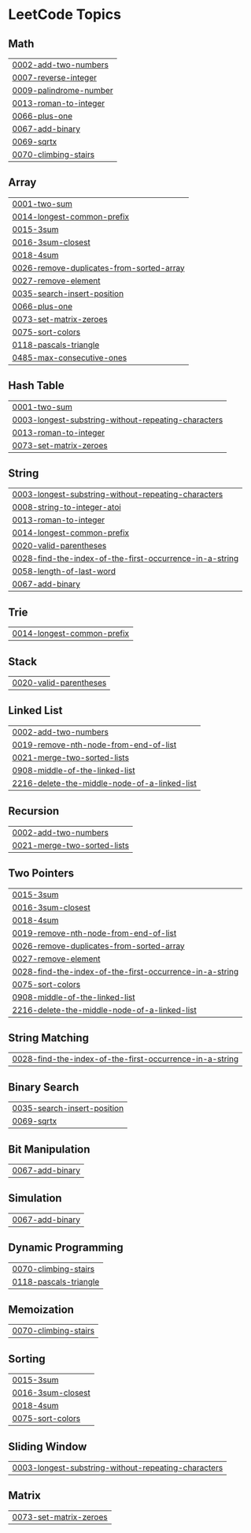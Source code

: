 <!---LeetCode Topics Start-->
# LeetCode Topics
## Math
|  |
| ------- |
| [0002-add-two-numbers](https://github.com/Akhil-vk18/leetcode_Hackerearth/tree/master/0002-add-two-numbers) |
| [0007-reverse-integer](https://github.com/Akhil-vk18/leetcode_Hackerearth/tree/master/0007-reverse-integer) |
| [0009-palindrome-number](https://github.com/Akhil-vk18/leetcode_Hackerearth/tree/master/0009-palindrome-number) |
| [0013-roman-to-integer](https://github.com/Akhil-vk18/leetcode_Hackerearth/tree/master/0013-roman-to-integer) |
| [0066-plus-one](https://github.com/Akhil-vk18/leetcode_Hackerearth/tree/master/0066-plus-one) |
| [0067-add-binary](https://github.com/Akhil-vk18/leetcode_Hackerearth/tree/master/0067-add-binary) |
| [0069-sqrtx](https://github.com/Akhil-vk18/leetcode_Hackerearth/tree/master/0069-sqrtx) |
| [0070-climbing-stairs](https://github.com/Akhil-vk18/leetcode_Hackerearth/tree/master/0070-climbing-stairs) |
## Array
|  |
| ------- |
| [0001-two-sum](https://github.com/Akhil-vk18/leetcode_Hackerearth/tree/master/0001-two-sum) |
| [0014-longest-common-prefix](https://github.com/Akhil-vk18/leetcode_Hackerearth/tree/master/0014-longest-common-prefix) |
| [0015-3sum](https://github.com/Akhil-vk18/leetcode_Hackerearth/tree/master/0015-3sum) |
| [0016-3sum-closest](https://github.com/Akhil-vk18/leetcode_Hackerearth/tree/master/0016-3sum-closest) |
| [0018-4sum](https://github.com/Akhil-vk18/leetcode_Hackerearth/tree/master/0018-4sum) |
| [0026-remove-duplicates-from-sorted-array](https://github.com/Akhil-vk18/leetcode_Hackerearth/tree/master/0026-remove-duplicates-from-sorted-array) |
| [0027-remove-element](https://github.com/Akhil-vk18/leetcode_Hackerearth/tree/master/0027-remove-element) |
| [0035-search-insert-position](https://github.com/Akhil-vk18/leetcode_Hackerearth/tree/master/0035-search-insert-position) |
| [0066-plus-one](https://github.com/Akhil-vk18/leetcode_Hackerearth/tree/master/0066-plus-one) |
| [0073-set-matrix-zeroes](https://github.com/Akhil-vk18/leetcode_Hackerearth/tree/master/0073-set-matrix-zeroes) |
| [0075-sort-colors](https://github.com/Akhil-vk18/leetcode_Hackerearth/tree/master/0075-sort-colors) |
| [0118-pascals-triangle](https://github.com/Akhil-vk18/leetcode_Hackerearth/tree/master/0118-pascals-triangle) |
| [0485-max-consecutive-ones](https://github.com/Akhil-vk18/leetcode_Hackerearth/tree/master/0485-max-consecutive-ones) |
## Hash Table
|  |
| ------- |
| [0001-two-sum](https://github.com/Akhil-vk18/leetcode_Hackerearth/tree/master/0001-two-sum) |
| [0003-longest-substring-without-repeating-characters](https://github.com/Akhil-vk18/leetcode_Hackerearth/tree/master/0003-longest-substring-without-repeating-characters) |
| [0013-roman-to-integer](https://github.com/Akhil-vk18/leetcode_Hackerearth/tree/master/0013-roman-to-integer) |
| [0073-set-matrix-zeroes](https://github.com/Akhil-vk18/leetcode_Hackerearth/tree/master/0073-set-matrix-zeroes) |
## String
|  |
| ------- |
| [0003-longest-substring-without-repeating-characters](https://github.com/Akhil-vk18/leetcode_Hackerearth/tree/master/0003-longest-substring-without-repeating-characters) |
| [0008-string-to-integer-atoi](https://github.com/Akhil-vk18/leetcode_Hackerearth/tree/master/0008-string-to-integer-atoi) |
| [0013-roman-to-integer](https://github.com/Akhil-vk18/leetcode_Hackerearth/tree/master/0013-roman-to-integer) |
| [0014-longest-common-prefix](https://github.com/Akhil-vk18/leetcode_Hackerearth/tree/master/0014-longest-common-prefix) |
| [0020-valid-parentheses](https://github.com/Akhil-vk18/leetcode_Hackerearth/tree/master/0020-valid-parentheses) |
| [0028-find-the-index-of-the-first-occurrence-in-a-string](https://github.com/Akhil-vk18/leetcode_Hackerearth/tree/master/0028-find-the-index-of-the-first-occurrence-in-a-string) |
| [0058-length-of-last-word](https://github.com/Akhil-vk18/leetcode_Hackerearth/tree/master/0058-length-of-last-word) |
| [0067-add-binary](https://github.com/Akhil-vk18/leetcode_Hackerearth/tree/master/0067-add-binary) |
## Trie
|  |
| ------- |
| [0014-longest-common-prefix](https://github.com/Akhil-vk18/leetcode_Hackerearth/tree/master/0014-longest-common-prefix) |
## Stack
|  |
| ------- |
| [0020-valid-parentheses](https://github.com/Akhil-vk18/leetcode_Hackerearth/tree/master/0020-valid-parentheses) |
## Linked List
|  |
| ------- |
| [0002-add-two-numbers](https://github.com/Akhil-vk18/leetcode_Hackerearth/tree/master/0002-add-two-numbers) |
| [0019-remove-nth-node-from-end-of-list](https://github.com/Akhil-vk18/leetcode_Hackerearth/tree/master/0019-remove-nth-node-from-end-of-list) |
| [0021-merge-two-sorted-lists](https://github.com/Akhil-vk18/leetcode_Hackerearth/tree/master/0021-merge-two-sorted-lists) |
| [0908-middle-of-the-linked-list](https://github.com/Akhil-vk18/leetcode_Hackerearth/tree/master/0908-middle-of-the-linked-list) |
| [2216-delete-the-middle-node-of-a-linked-list](https://github.com/Akhil-vk18/leetcode_Hackerearth/tree/master/2216-delete-the-middle-node-of-a-linked-list) |
## Recursion
|  |
| ------- |
| [0002-add-two-numbers](https://github.com/Akhil-vk18/leetcode_Hackerearth/tree/master/0002-add-two-numbers) |
| [0021-merge-two-sorted-lists](https://github.com/Akhil-vk18/leetcode_Hackerearth/tree/master/0021-merge-two-sorted-lists) |
## Two Pointers
|  |
| ------- |
| [0015-3sum](https://github.com/Akhil-vk18/leetcode_Hackerearth/tree/master/0015-3sum) |
| [0016-3sum-closest](https://github.com/Akhil-vk18/leetcode_Hackerearth/tree/master/0016-3sum-closest) |
| [0018-4sum](https://github.com/Akhil-vk18/leetcode_Hackerearth/tree/master/0018-4sum) |
| [0019-remove-nth-node-from-end-of-list](https://github.com/Akhil-vk18/leetcode_Hackerearth/tree/master/0019-remove-nth-node-from-end-of-list) |
| [0026-remove-duplicates-from-sorted-array](https://github.com/Akhil-vk18/leetcode_Hackerearth/tree/master/0026-remove-duplicates-from-sorted-array) |
| [0027-remove-element](https://github.com/Akhil-vk18/leetcode_Hackerearth/tree/master/0027-remove-element) |
| [0028-find-the-index-of-the-first-occurrence-in-a-string](https://github.com/Akhil-vk18/leetcode_Hackerearth/tree/master/0028-find-the-index-of-the-first-occurrence-in-a-string) |
| [0075-sort-colors](https://github.com/Akhil-vk18/leetcode_Hackerearth/tree/master/0075-sort-colors) |
| [0908-middle-of-the-linked-list](https://github.com/Akhil-vk18/leetcode_Hackerearth/tree/master/0908-middle-of-the-linked-list) |
| [2216-delete-the-middle-node-of-a-linked-list](https://github.com/Akhil-vk18/leetcode_Hackerearth/tree/master/2216-delete-the-middle-node-of-a-linked-list) |
## String Matching
|  |
| ------- |
| [0028-find-the-index-of-the-first-occurrence-in-a-string](https://github.com/Akhil-vk18/leetcode_Hackerearth/tree/master/0028-find-the-index-of-the-first-occurrence-in-a-string) |
## Binary Search
|  |
| ------- |
| [0035-search-insert-position](https://github.com/Akhil-vk18/leetcode_Hackerearth/tree/master/0035-search-insert-position) |
| [0069-sqrtx](https://github.com/Akhil-vk18/leetcode_Hackerearth/tree/master/0069-sqrtx) |
## Bit Manipulation
|  |
| ------- |
| [0067-add-binary](https://github.com/Akhil-vk18/leetcode_Hackerearth/tree/master/0067-add-binary) |
## Simulation
|  |
| ------- |
| [0067-add-binary](https://github.com/Akhil-vk18/leetcode_Hackerearth/tree/master/0067-add-binary) |
## Dynamic Programming
|  |
| ------- |
| [0070-climbing-stairs](https://github.com/Akhil-vk18/leetcode_Hackerearth/tree/master/0070-climbing-stairs) |
| [0118-pascals-triangle](https://github.com/Akhil-vk18/leetcode_Hackerearth/tree/master/0118-pascals-triangle) |
## Memoization
|  |
| ------- |
| [0070-climbing-stairs](https://github.com/Akhil-vk18/leetcode_Hackerearth/tree/master/0070-climbing-stairs) |
## Sorting
|  |
| ------- |
| [0015-3sum](https://github.com/Akhil-vk18/leetcode_Hackerearth/tree/master/0015-3sum) |
| [0016-3sum-closest](https://github.com/Akhil-vk18/leetcode_Hackerearth/tree/master/0016-3sum-closest) |
| [0018-4sum](https://github.com/Akhil-vk18/leetcode_Hackerearth/tree/master/0018-4sum) |
| [0075-sort-colors](https://github.com/Akhil-vk18/leetcode_Hackerearth/tree/master/0075-sort-colors) |
## Sliding Window
|  |
| ------- |
| [0003-longest-substring-without-repeating-characters](https://github.com/Akhil-vk18/leetcode_Hackerearth/tree/master/0003-longest-substring-without-repeating-characters) |
## Matrix
|  |
| ------- |
| [0073-set-matrix-zeroes](https://github.com/Akhil-vk18/leetcode_Hackerearth/tree/master/0073-set-matrix-zeroes) |
<!---LeetCode Topics End-->
